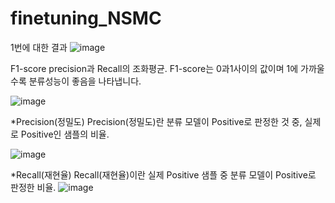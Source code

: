 # finetuning_NSMC
1번에 대한 결과
![image](https://github.com/psj0919/finetuning_NSMC/assets/110454977/7a5c93cb-9f59-482d-b58e-09308f8298fa)
























F1-score
precision과 Recall의 조화평균.
F1-score는 0과1사이의 값이며 1에 가까울수록 분류성능이 좋음을 나타냅니다.

![image](https://github.com/psj0919/finetuning_NSMC/assets/110454977/5f7a827a-cf9e-4eab-8aad-a1472206f5b1)

*Precision(정밀도)
Precision(정밀도)란 분류 모델이 Positive로 판정한 것 중, 실제로 Positive인 샘플의 비율.

![image](https://github.com/psj0919/finetuning_NSMC/assets/110454977/9cb17003-4871-4bfb-ba08-75c2d0c81bf6)

*Recall(재현율)
Recall(재현율)이란 실제 Positive 샘플 중 분류 모델이 Positive로 판정한 비율.
![image](https://github.com/psj0919/finetuning_NSMC/assets/110454977/af162fc5-fa90-413a-b4ee-f7cc0f8d3d72)
